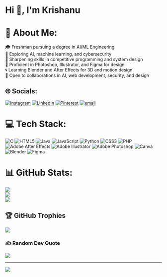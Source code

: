 # Hi 👋, I'm Krishanu
# 💫 About Me:
🎓 Freshman pursuing a degree in AI/ML Engineering<br>🚀 Exploring AI, machine learning, and cybersecurity<br>🧩 Sharpening skills in competitive programming and system design<br>🎨 Proficient in Photoshop, Illustrator, and Figma for design<br>🌀 Learning Blender and After Effects for 3D and motion design<br>🤝 Open to collaborations in AI, web development, security, and design


## 🌐 Socials:
[![Instagram](https://img.shields.io/badge/Instagram-%23E4405F.svg?logo=Instagram&logoColor=white)](https://instagram.com/real_krishanu.x17) [![LinkedIn](https://img.shields.io/badge/LinkedIn-%230077B5.svg?logo=linkedin&logoColor=white)](https://linkedin.com/in/krishanu1711) [![Pinterest](https://img.shields.io/badge/Pinterest-%23E60023.svg?logo=Pinterest&logoColor=white)](https://pinterest.com/krishanuc17) [![email](https://img.shields.io/badge/Email-D14836?logo=gmail&logoColor=white)](mailto:krishanuc1711@gmail.com) 

# 💻 Tech Stack:
![C](https://img.shields.io/badge/c-%2300599C.svg?style=flat&logo=c&logoColor=white) ![HTML5](https://img.shields.io/badge/html5-%23E34F26.svg?style=flat&logo=html5&logoColor=white) ![Java](https://img.shields.io/badge/java-%23ED8B00.svg?style=flat&logo=openjdk&logoColor=white) ![JavaScript](https://img.shields.io/badge/javascript-%23323330.svg?style=flat&logo=javascript&logoColor=%23F7DF1E) ![Python](https://img.shields.io/badge/python-3670A0?style=flat&logo=python&logoColor=ffdd54) ![CSS3](https://img.shields.io/badge/css3-%231572B6.svg?style=flat&logo=css3&logoColor=white) ![PHP](https://img.shields.io/badge/php-%23777BB4.svg?style=flat&logo=php&logoColor=white) ![Adobe After Effects](https://img.shields.io/badge/Adobe%20After%20Effects-9999FF.svg?style=flat&logo=Adobe%20After%20Effects&logoColor=white) ![Adobe Illustrator](https://img.shields.io/badge/adobe%20illustrator-%23FF9A00.svg?style=flat&logo=adobe%20illustrator&logoColor=white) ![Adobe Photoshop](https://img.shields.io/badge/adobe%20photoshop-%2331A8FF.svg?style=flat&logo=adobe%20photoshop&logoColor=white) ![Canva](https://img.shields.io/badge/Canva-%2300C4CC.svg?style=flat&logo=Canva&logoColor=white) ![Blender](https://img.shields.io/badge/blender-%23F5792A.svg?style=flat&logo=blender&logoColor=white) ![Figma](https://img.shields.io/badge/figma-%23F24E1E.svg?style=flat&logo=figma&logoColor=white)
# 📊 GitHub Stats:
![](https://github-readme-stats.vercel.app/api?username=7-Krishanu-7&theme=radical&hide_border=false&include_all_commits=false&count_private=false)<br/>
![](https://nirzak-streak-stats.vercel.app/?user=7-Krishanu-7&theme=radical&hide_border=false)<br/>
![](https://github-readme-stats.vercel.app/api/top-langs/?username=7-Krishanu-7&theme=radical&hide_border=false&include_all_commits=false&count_private=false&layout=compact)

## 🏆 GitHub Trophies
![](https://github-profile-trophy.vercel.app/?username=7-Krishanu-7&theme=radical&no-frame=false&no-bg=true&margin-w=4)

### ✍️ Random Dev Quote
![](https://quotes-github-readme.vercel.app/api?type=horizontal&theme=radical)


---
[![](https://visitcount.itsvg.in/api?id=7-Krishanu-7&icon=0&color=0)](https://visitcount.itsvg.in)

<!-- Proudly created with GPRM ( https://gprm.itsvg.in ) -->
